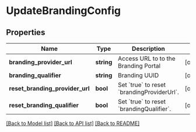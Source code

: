 # UpdateBrandingConfig

## Properties
Name | Type | Description | Notes
------------ | ------------- | ------------- | -------------
**branding_provider_url** | **string** | Access URL to to the Branding Portal | [optional] 
**branding_qualifier** | **string** | Branding UUID | [optional] 
**reset_branding_provider_url** | **bool** | Set &#x60;true&#x60; to reset &#x60;brandingProviderUrl&#x60;. | [optional] 
**reset_branding_qualifier** | **bool** | Set &#x60;true&#x60; to reset &#x60;brandingQualifier&#x60;. | [optional] 

[[Back to Model list]](../README.md#documentation-for-models) [[Back to API list]](../README.md#documentation-for-api-endpoints) [[Back to README]](../README.md)


